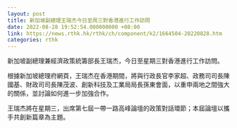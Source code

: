 ```yaml
---
layout: post
title: 新加坡副總理王瑞杰今日至周三對香港進行工作訪問
date: 2022-08-28 19:52:54.000000000 +08:00
link: https://news.rthk.hk/rthk/ch/component/k2/1664504-20220828.htm
categories: rthk
---
```


新加坡副總理兼經濟政策統籌部長王瑞杰，今日至星期三對香港進行工作訪問。

根據新加坡總理府網頁，王瑞杰在香港期間，將與行政長官李家超、政務司司長陳國基、財政司司長陳茂波、創新科技及工業局局長孫東會面，以重申兩地之間強大的關係，並討論如何進一步加強合作。

王瑞杰將在星期三，出席第七屆一帶一路高峰論壇的政策對話環節；本屆論壇以攜手共創新篇章為主題。
